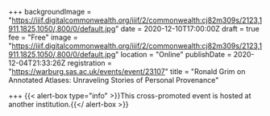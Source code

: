 +++
backgroundImage = "https://iiif.digitalcommonwealth.org/iiif/2/commonwealth:cj82m309s/2123,1911,1825,1050/,800/0/default.jpg"
date = 2020-12-10T17:00:00Z
draft = true
fee = "Free"
image = "https://iiif.digitalcommonwealth.org/iiif/2/commonwealth:cj82m309s/2123,1911,1825,1050/,800/0/default.jpg"
location = "Online"
publishDate = 2020-12-04T21:33:26Z
registration = "https://warburg.sas.ac.uk/events/event/23107"
title = "Ronald Grim on Annotated Atlases: Unraveling Stories of Personal Provenance"

+++
{{< alert-box type="info" >}}This cross-promoted event is hosted at another institution.{{</ alert-box >}}